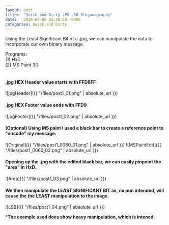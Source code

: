 ```yaml
---
layout: post
title:  "Quick and Dirty JPG LSB Steganography"
date:   2018-07-05 03:30:50 -0400
categories: Quick and Dirty
---
```



Using the Least Significant Bit of a .jpg, we can manipulate the data to incorporate our own binary message.


Programs: <br/>
(1) HxD <br/>
(2) MS Paint 3D<br/>
<br/>








#### .jpg HEX Header value starts with FFD8FF

![jpgHeader]({{ "/files/post1_01.png" | absolute_url }})<br/> 

#### .jpg HEX Footer value ends with FFD9

![jpgFooter]({{ "/files/post1_02.png" | absolute_url }})<br/> 

#### (Optional) Using MS paint I used a black bar to create a reference point to "encode" my message.

![Original]({{ "/files/post1_0060_01.png" | absolute_url }})
![MSPaintEdit]({{ "/files/post1_0060_02.png" | absolute_url }})<br/>  

#### Opening up the .jpg with the edited black bar, we can easily pinpoint the "area" in HxD.

![Area]({{ "/files/post1_03.png" | absolute_url }})<br/>

#### We then manipulate the LEAST SIGNIFICANT BIT as, no pun intended, will cause the the LEAST manipulation to the image.

![LSB]({{ "/files/post1_04.png" | absolute_url }})<br/>


***The example used does show heavy manipulation, which is intened.**


